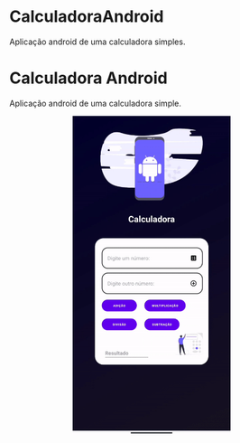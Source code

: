 # CalculadoraAndroid
Aplicação android de uma calculadora simples.

# Calculadora Android
Aplicação android de uma calculadora simple.


 <p align="center">
  <img width="280px" src= "gifs/gifAndroid.gif">
 </p>      
       

